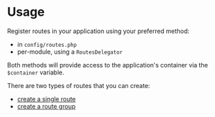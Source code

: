 # Usage

Register routes in your application using your preferred method:

- in `config/routes.php`
- per-module, using a `RoutesDelegator`

Both methods will provide access to the application's container via the `$container` variable.

There are two types of routes that you can create:

- [create a single route](./tutorials/create-single-route.md)
- [create a route group](./tutorials/create-route-group.md)
